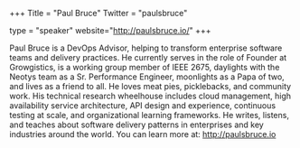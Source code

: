 +++
Title = "Paul Bruce"
Twitter = "paulsbruce"

type = "speaker"
website="http://paulsbruce.io/"
+++

Paul Bruce is a DevOps Advisor, helping to transform enterprise software teams and delivery practices. He currently serves in the role of Founder at Growgistics, is a working group member of IEEE 2675, daylights with the Neotys team as a Sr. Performance Engineer, moonlights as a Papa of two, and lives as a friend to all. He loves meat pies, picklebacks, and community work. His technical research wheelhouse includes cloud management, high availability service architecture, API design and experience, continuous testing at scale, and organizational learning frameworks. He writes, listens, and teaches about software delivery patterns in enterprises and key industries around the world. You can learn more at: http://paulsbruce.io